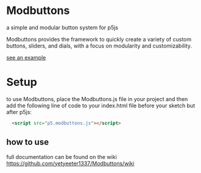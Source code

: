 # Modbuttons
a simple and modular button system for p5js

Modbuttons provides the framework to quickly create a variety of custom buttons, sliders, and dials, with a focus on modularity and customizability.

[see an example](https://editor.p5js.org/7vector/sketches/7DXk4U_iW)

# Setup
to use Modbuttons, place the Modbuttons.js file in your project and then add the following line of code to your index.html file before your sketch but after p5js:
```html
  <script src="p5.modbuttons.js"></script>
```

## how to use

full documentation can be found on the wiki https://github.com/yetyeeter1337/Modbuttons/wiki
